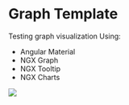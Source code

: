 # Graph Template
Testing graph visualization
Using:
- Angular Material
- NGX Graph
- NGX Tooltip
- NGX Charts

<img src="https://github.com/hdoan002/graph-template/blob/master/Sample%20Graph%20Demo.png"/>
